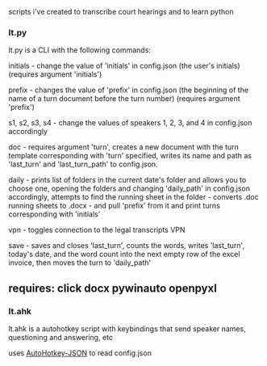scripts i've created to transcribe court hearings and to learn python



### lt.py

lt.py is a CLI with the following commands:

initials - change the value of 'initials' in config.json (the user's initials) (requires argument 'initials')

prefix - changes the value of 'prefix' in config.json (the beginning of the name of a turn document before the turn number) (requires argument 'prefix')

s1, s2, s3, s4 - change the values of speakers 1, 2, 3, and 4 in config.json accordingly

doc - requires argument 'turn', creates a new document with the turn template corresponding with 'turn' specified, writes its name and path as 'last_turn' and 'last_turn_path' to config.json.

daily - prints list of folders in the current date's folder and allows you to choose one, opening the folders and changing 'daily_path' in config.json accordingly, attempts to find the running sheet in the folder - converts .doc running sheets to .docx -  and pull 'prefix' from it and print turns corresponding with 'initials'

vpn - toggles connection to the legal transcripts VPN

save - saves and closes 'last_turn', counts the words, writes 'last_turn', today's date, and the word count into the next empty row of the excel invoice, then moves the turn to 'daily_path'



requires: click
          docx
          pywinauto
          openpyxl
---

### lt.ahk

lt.ahk is a autohotkey script with keybindings that send speaker names, questioning and answering, etc

uses [AutoHotkey-JSON](https://github.com/cocobelgica/AutoHotkey-JSON) to read config.json


